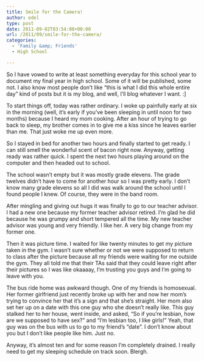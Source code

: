 ```yaml
---
title: Smile for the Camera!
author: edel
type: post
date: 2011-09-02T03:54:08+00:00
url: /2011/09/smile-for-the-camera/
categories:
  - 'Family &amp; Friends'
  - High School

---
```

So I have vowed to write at least something everyday for this school year to document my final year in high school. Some of it will be published, some not. I also know most people don&#8217;t like &#8220;this is what I did this whole entire day&#8221; kind of posts but it is my blog, and well, I&#8217;ll blog whatever I want. :]

To start things off, today was rather ordinary. I woke up painfully early at six in the morning (well, it&#8217;s early if you&#8217;ve been sleeping in until noon for two months) because I heard my mom cooking. After an hour of trying to go back to sleep, my brother comes in to give me a kiss since he leaves earlier than me. That just woke me up even more.

So I stayed in bed for another two hours and finally started to get ready. I can still smell the wonderful scent of bacon right now. Anyway, getting ready was rather quick. I spent the next two hours playing around on the computer and then headed out to school.

The school wasn&#8217;t empty but it was mostly grade elevens. The grade twelves didn&#8217;t have to come for another hour so I was pretty early. I don&#8217;t know many grade elevens so all I did was walk around the school until I found people I knew. Of course, they were in the band room.

After mingling and giving out hugs it was finally to go to our teacher advisor. I had a new one because my former teacher advisor retired. I&#8217;m glad he did because he was grumpy and short tempered all the time. My new teacher advisor was young and very friendly. I like her. A very big change from my former one.

Then it was picture time. I waited for like twenty minutes to get my picture taken in the gym. I wasn&#8217;t sure whether or not we were supposed to return to class after the picture because all my friends were waiting for me outside the gym. They all told me that their TAs said that they could leave right after their pictures so I was like okaaaay, I&#8217;m trusting you guys and I&#8217;m going to leave with you.

The bus ride home was awkward though. One of my friends is homosexual. Her former girlfriend just recently broke up with her and now her mom&#8217;s trying to convince her that it&#8217;s a sign and that she&#8217;s straight. Her mom also set her up on a date with this one guy who she doesn&#8217;t really like. This guy stalked her to her house, went inside, and asked, &#8220;So if you&#8217;re lesbian, how are we supposed to have sex?&#8221; and &#8220;I&#8217;m lesbian too, I like girls!&#8221; Yeah, that guy was on the bus with us to go to my friend&#8217;s &#8220;date&#8221;. I don&#8217;t know about you but I don&#8217;t like people like him. Just no.

Anyway, it&#8217;s almost ten and for some reason I&#8217;m completely drained. I really need to get my sleeping schedule on track soon. Blergh.

<ol class="footnote">
</ol>